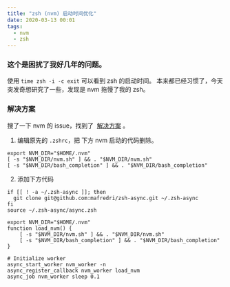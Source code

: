 ```yaml
---
title: "zsh (nvm) 启动时间优化"
date: 2020-03-13 00:01
tags:
  - nvm
  - zsh
---
```


### 这个是困扰了我好几年的问题。

使用 `time zsh -i -c exit` 可以看到 zsh 的启动时间。
本来都已经习惯了，今天突发奇想研究了一些，发现是 nvm 拖慢了我的 zsh。

### 解决方案

搜了一下 nvm 的 issue，找到了  [解决方案](https://github.com/nvm-sh/nvm/issues/539#issuecomment-403661578) 。

1. 编辑原先的 `.zshrc`，把 下方 nvm 启动的代码删除。

```shell
export NVM_DIR="$HOME/.nvm"
[ -s "$NVM_DIR/nvm.sh" ] && . "$NVM_DIR/nvm.sh"
[ -s "$NVM_DIR/bash_completion" ] && . "$NVM_DIR/bash_completion"
```

2. 添加下方代码

```shell
if [[ ! -a ~/.zsh-async ]]; then
  git clone git@github.com:mafredri/zsh-async.git ~/.zsh-async
fi
source ~/.zsh-async/async.zsh

export NVM_DIR="$HOME/.nvm"
function load_nvm() {
    [ -s "$NVM_DIR/nvm.sh" ] && . "$NVM_DIR/nvm.sh"
    [ -s "$NVM_DIR/bash_completion" ] && . "$NVM_DIR/bash_completion"
}

# Initialize worker
async_start_worker nvm_worker -n
async_register_callback nvm_worker load_nvm
async_job nvm_worker sleep 0.1
```
